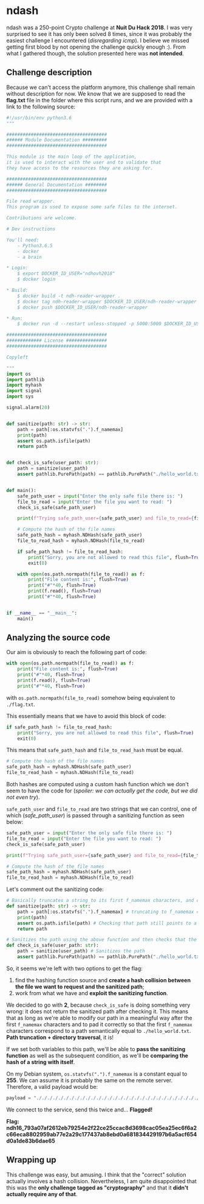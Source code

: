 # ndash

ndash was a 250-point Crypto challenge at **Nuit Du Hack 2018**. I was very surprised to see it has only been solved 8 times, since it was probably the easiest challenge I encountered (*disregarding icmp*). I believe we missed getting first blood by not opening the challenge quickly enough :). From what I gathered though, the solution presented here was **not intended**.

## Challenge description

Because we can't access the platform anymore, this challenge shall remain without description for now.
We know that we are supposed to read the **flag.txt** file in the folder where this script runs, and we are provided with a link to the following source:

```python
#!/usr/bin/env python3.6
"""

#####################################
###### Module Documentation #########
#####################################

This module is the main loop of the application,
it is used to interact with the user and to validate that
they have access to the resources they are asking for.

#####################################
###### General Documentation ########
#####################################

File read wrapper.
This program is used to expose some safe files to the internet.

Contributions are welcome.

# Dev instructions

You'll need:
    - Python3.6.5
    - docker
    - a brain

* Login:
    $ export DOCKER_ID_USER="ndhovh2018"
    $ docker login

* Build:
    $ docker build -t ndh-reader-wrapper .
    $ docker tag ndh-reader-wrapper $DOCKER_ID_USER/ndh-reader-wrapper
    $ docker push $DOCKER_ID_USER/ndh-reader-wrapper

* Run:
    $ docker run -d --restart unless-stopped -p 5000:5000 $DOCKER_ID_USER/ndh-reader-wrapper

#####################################
############# License ###############
#####################################

Copyleft

"""
import os
import pathlib
import myhash
import signal
import sys

signal.alarm(20)


def sanitize(path: str) -> str:
    path = path[:os.statvfs(".").f_namemax]
    print(path)
    assert os.path.isfile(path)
    return path


def check_is_safe(user_path: str):
    path = sanitize(user_path)
    assert pathlib.PurePath(path) == pathlib.PurePath("./hello_world.txt")


def main():
    safe_path_user = input("Enter the only safe file there is: ")
    file_to_read = input("Enter the file you want to read: ")
    check_is_safe(safe_path_user)

    print(f"Trying safe_path_user={safe_path_user} and file_to_read={file_to_read}", file=sys.stderr)

    # Compute the hash of the file names
    safe_path_hash = myhash.NDHash(safe_path_user)
    file_to_read_hash = myhash.NDHash(file_to_read)

    if safe_path_hash != file_to_read_hash:
        print("Sorry, you are not allowed to read this file", flush=True)
        exit(0)

    with open(os.path.normpath(file_to_read)) as f:
        print("File content is:", flush=True)
        print("#"*40, flush=True)
        print(f.read(), flush=True)
        print("#"*40, flush=True)


if __name__ == "__main__":
    main()
```

## Analyzing the source code

Our aim is obviously to reach the following part of code:

```python
with open(os.path.normpath(file_to_read)) as f:
	print("File content is:", flush=True)
	print("#"*40, flush=True)
	print(f.read(), flush=True)
	print("#"*40, flush=True)
```

with `os.path.normpath(file_to_read)` somehow being equivalent to `./flag.txt`.
 
This essentially means that we have to avoid this block of code:

```python
if safe_path_hash != file_to_read_hash:
	print("Sorry, you are not allowed to read this file", flush=True)
	exit(0)
```

This means that `safe_path_hash` and `file_to_read_hash` must be equal.

```python
# Compute the hash of the file names
safe_path_hash = myhash.NDHash(safe_path_user)
file_to_read_hash = myhash.NDHash(file_to_read)
```

Both hashes are computed using a custom hash function which we don't seem to have the code for (*spoiler: we can actually get the code, but we did not even try*).

`safe_path_user` and `file_to_read` are two strings that we can control, one of which (*safe_path_user*) is passed through a sanitizing function as seen below:

```python
safe_path_user = input("Enter the only safe file there is: ")
file_to_read = input("Enter the file you want to read: ")
check_is_safe(safe_path_user)

print(f"Trying safe_path_user={safe_path_user} and file_to_read={file_to_read}", file=sys.stderr)

# Compute the hash of the file names
safe_path_hash = myhash.NDHash(safe_path_user)
file_to_read_hash = myhash.NDHash(file_to_read)
```

Let's comment out the sanitizing code:

```python
# Basically truncates a string to its first f_namemax characters, and checks that the resulting file exists
def sanitize(path: str) -> str:
    path = path[:os.statvfs(".").f_namemax] # truncating to f_namemax characters
    print(path)
    assert os.path.isfile(path) # Checking that path still points to a valid file
    return path

# Sanitizes the path using the above function and then checks that the resulting path points to './hello_world.txt'
def check_is_safe(user_path: str):
    path = sanitize(user_path) # Sanitizes the path
    assert pathlib.PurePath(path) == pathlib.PurePath("./hello_world.txt") # Checks that it points to './hello_world.txt'
```

So, it seems we're left with two options to get the flag:

1. find the hashing function source and **create a hash collision between the file we want to request and the sanitized path**;
2. work from what we have and **exploit the sanitizing function**.

We decided to go with **2**, because `check_is_safe` is doing something very wrong: it does not return the sanitized path after checking it. This means that as long as we're able to modify our path in a meaningful way after the first `f_namemax` characters and to pad it correctly so that the first `f_namemax` characters correspond to a path semantically equal to `./hello_world.txt`. **Path truncation + directory traversal**, it is!

If we set both variables to this path, we'll be able to **pass the sanitizing function** as well as the subsequent condition, as we'll be **comparing the hash of a string with itself**.

On my Debian system, `os.statvfs(".").f_namemax` is a constant equal to **255**. We can assume it is probably the same on the remote server. Therefore, a valid payload would be:

```python
payload = "././././././././././././././././././././././././././././././././././././././././././././././././././././././././././././././././././././././././././././././././././././././././././././././././././././././././././././././././././././././././hello_world.txt/../flag.txt"
```

We connect to the service, send this twice and… **Flagged!**

**Flag: ndh16_793a07af2612eb79254e2f22ce25ccac8d3698cac05ea25ec6f6a2c66eca8802959ab77e2a29c177437ab8ebd0a681834429197b6a5acf654d0a1de83b6dae65**

## Wrapping up

This challenge was easy, but amusing. I think that the "correct" solution actually involves a hash collision. Nevertheless, I am quite disappointed that this was the **only challenge tagged as "cryptography"** and that it **didn't actually require any of that**.